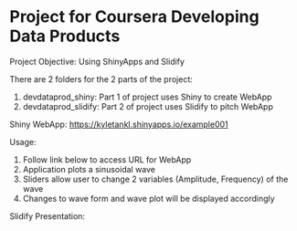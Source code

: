 Project for Coursera Developing Data Products
=================================

Project Objective: Using ShinyApps and Slidify

There are 2 folders for the 2 parts of the project:

1. devdataprod_shiny: Part 1 of project uses Shiny to create WebApp
2. devdataprod_slidify: Part 2 of project uses Slidify to pitch WebApp

Shiny WebApp: https://kyletankl.shinyapps.io/example001

Usage: 

1. Follow link below to access URL for WebApp
2. Application plots a sinusoidal wave
3. Sliders allow user to change 2 variables (Amplitude, Frequency) of the wave
4. Changes to wave form and wave plot will be displayed accordingly

Slidify Presentation: 